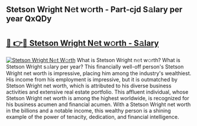 ## Stetson Wright N𝚎t w𝚘rth - Part-cjd S𝚊lary per year QxQDy

# <h2><a href="http://gc44bcf.nevu.top/?p=Stetson+Wright">🔗 👉🔴 Stetson Wright N𝚎t w𝚘rth - S𝚊lary</a></h2>

[![Stetson Wright N𝚎t W𝚘rth](https://i.imgur.com/Oavwk0R.jpeg)](http://gc44bcf.nevu.top/?p=Stetson+Wright)
What is Stetson Wright n𝚎t w𝚘rth? What is Stetson Wright s𝚊lary per year?
This financially well-off person's Stetson Wright net worth is impressive, placing him among the industry's wealthiest. His income from his employment is impressive, but it is outmatched by Stetson Wright net worth, which is attributed to his diverse business activities and extensive real estate portfolio. This affluent individual, whose Stetson Wright net worth is among the highest worldwide, is recognized for his business acumen and financial acumen. With a Stetson Wright net worth in the billions and a notable income, this wealthy person is a shining example of the power of tenacity, dedication, and financial intelligence.
